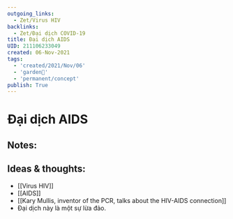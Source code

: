 ```yaml
---
outgoing_links:
  - Zet/Virus HIV
backlinks:
  - Zet/Đại dịch COVID-19
title: Đại dịch AIDS
UID: 211106233049
created: 06-Nov-2021
tags:
  - 'created/2021/Nov/06'
  - 'garden🏡'
  - 'permanent/concept'
publish: True
---
```

# Đại dịch AIDS

## Notes:


## Ideas & thoughts:
- [[Virus HIV]]
- [[AIDS]]
- [[Kary Mullis, inventor of the PCR, talks about the HIV-AIDS connection]]
- Đại dịch này là một sự lừa đảo.

